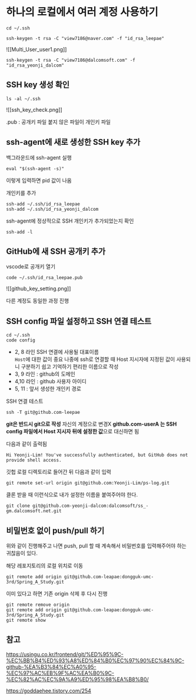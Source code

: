 # 하나의 로컬에서 여러 계정 사용하기

```shell
cd ~/.ssh
```

```shell
ssh-keygen -t rsa -C "view7186@naver.com" -f "id_rsa_leepae"
```

![[Multi_User_user1.png]]

```shell
ssh-keygen -t rsa -C "view7186@dalcomsoft.com" -f "id_rsa_yeonji_dalcom"
```

## SSH key 생성 확인
```shell
ls -al ~/.ssh
```

![[ssh_key_check.png]]

.pub : 공개키 파일
붙지 않은 파일이 개인키 파일

## ssh-agent에 새로 생성한 SSH key 추가 

백그라운드에 ssh-agent 실행

```shell
eval "$(ssh-agent -s)"
```
이렇게 입력하면 pid 값이 나옴

개인키를 추가
```shell
ssh-add ~/.ssh/id_rsa_leepae
ssh-add ~/.ssh/id_rsa_yeonji_dalcom
```

ssh-agent에 정상적으로 SSH 개인키가 추가되었는지 확인
```shell
ssh-add -l
```

## GitHub에 새 SSH 공개키 추가
vscode로 공개키 열기
```shell
code ~/.ssh/id_rsa_leepae.pub
```

![[github_key_setting.png]]

다른 계정도 동일한 과정 진행

## SSH config 파일 설정하고 SSH 연결 테스트
```shell
cd ~/.ssh
code config
```

-   2, 8 라인 SSH 연결에 사용될 대표이름  
    `Host`에 대한 값이 중요
    나중에 ssh로 연결할 때 Host 지시자에 지정된 값이 사용되니 구분하기 쉽고 기억하기 편리한 이름으로 작성
-   3, 9 라인 : github의 도메인
-   4,10 라인 : github 사용자 아이디
-   5, 11 : 앞서 생성한 개인키 경로

SSH 연결 테스트
```shell
ssh -T git@github.com-leepae
```

**git은 반드시 git으로 작성**
자신의 계정으로 변경X 
**github.com-userA 는 SSH config 파일에서 Host 지시자 뒤에 설정한 값**으로 대신하면 됨

다음과 같이 출력됨
```
Hi Yeonji-Lim! You've successfully authenticated, but GitHub does not provide shell access.
```

깃헙 로컬 디렉토리로 들어간 뒤 다음과 같이 입력
```shell
git remote set-url origin git@github.com:Yeonji-Lim/ps-log.git
```

클론 받을 때 이런식으로 내가 설정한 이름을 붙여주어야 한다.
```shell
git clone git@github.com-yeonji-dalcom:dalcomsoft/ss_-gm.dalcomsoft.net.git
```

## 비밀번호 없이 push/pull 하기
위와 같이 진행해주고 나면 push, pull 할 때 계속해서 비밀번호를 입력해주어야 하는 귀찮음이 있다.

해당 레포지토리의 로컬 위치로 이동

```shell
git remote add origin git@github.com-leapae:dongguk-umc-3rd/Spring_A_Study.git
```

이미 있다고 하면 기존 origin 삭제 후 다시 진행

```shell
git remote remove origin
git remote add origin git@github.com-leapae:dongguk-umc-3rd/Spring_A_Study.git
git remote show
```

## 참고
https://usingu.co.kr/frontend/git/%ED%95%9C-%EC%BB%B4%ED%93%A8%ED%84%B0%EC%97%90%EC%84%9C-github-%EA%B3%84%EC%A0%95-%EC%97%AC%EB%9F%AC%EA%B0%9C-%EC%82%AC%EC%9A%A9%ED%95%98%EA%B8%B0/

https://goddaehee.tistory.com/254
